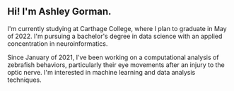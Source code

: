 ## Hi! I'm Ashley Gorman.

I'm currently studying at Carthage College, where I plan to graduate in May of 2022. I'm pursuing a bachelor's degree in data science with an applied concentration in neuroinformatics.

Since January of 2021, I've been working on a computational analysis of zebrafish behaviors, particularly their eye movements after an injury to the optic nerve. I'm interested in machine learning and data analysis techniques.
